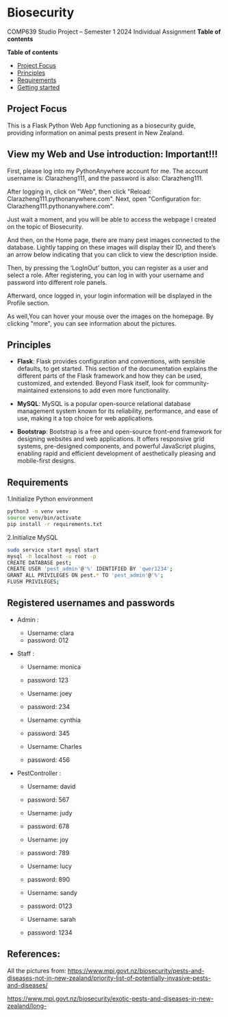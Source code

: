 # Biosecurity
COMP639 Studio Project – Semester 1 2024 Individual Assignment 
**Table of contents**

**Table of contents**

- [Project Focus](#project-focus)
- [Principles](#principles)
- [Requirements](#requirements)
- [Getting started](#getting-started)

## Project Focus

This is a Flask Python Web App functioning as a biosecurity guide, providing information on animal
pests present in New Zealand.

## View my Web and Use introduction: Important!!!

First, please log into my PythonAnywhere account for me. The account username is: Clarazheng111, and the password is also: Clarazheng111.


After logging in, click on "Web", then click "Reload: Clarazheng111.pythonanywhere.com". Next, open "Configuration for: Clarazheng111.pythonanywhere.com". 

Just wait a moment, and you will be able to access the webpage I created on the topic of Biosecurity. 

And then, on the Home page, there are many pest images connected to the database. Lightly tapping on these images will display their ID, and there’s an arrow below indicating that you can click to view the description inside.

Then, by pressing the ‘LogInOut’ button, you can register as a user and select a role. After registering, you can log in with your username and password into different role panels.

Afterward, once logged in, your login information will be displayed in the Profile section.

As well,You can hover your mouse over the images on the homepage. By clicking "more", you can see information about the pictures. 


## Principles

- **Flask**: Flask provides configuration and conventions, with sensible defaults, to get started. This section of the documentation explains the different parts of the Flask framework and how they can be used, customized, and extended. Beyond Flask itself, look for community-maintained extensions to add even more functionality.

- **MySQL**: MySQL is a popular open-source relational database management system known for its reliability, performance, and ease of use, making it a top choice for web applications.

- **Bootstrap**: Bootstrap is a free and open-source front-end framework for designing websites and web applications. It offers responsive grid systems, pre-designed components, and powerful JavaScript plugins, enabling rapid and efficient development of aesthetically pleasing and mobile-first designs.

## Requirements

1.Initialize Python environment

```bash
python3 -m venv venv
source venv/bin/activate
pip install -r requirements.txt
```

2.Initialize MySQL

```bash
sudo service start mysql start
mysql -h localhost -u root -p
CREATE DATABASE pest;
CREATE USER 'pest_admin'@'%' IDENTIFIED BY 'qwer1234';
GRANT ALL PRIVILEGES ON pest.* TO 'pest_admin'@'%';
FLUSH PRIVILEGES;
```

## Registered usernames and passwords

- Admin :
    - Username: clara
    - password: 012

- Staff :
    - Username: monica
    - password: 123  

    - Username: joey
    - password: 234

    - Username: cynthia
    - password: 345

    - Username: Charles
    - password: 456

- PestController :
    - Username: david
    - password: 567

    - Username: judy
    - password: 678

    - Username: joy
    - password: 789

    - Username: lucy
    - password: 890

    - Username: sandy
    - password: 0123

    - Username: sarah
    - password: 1234


## References:

All the pictures from: https://www.mpi.govt.nz/biosecurity/pests-and-diseases-not-in-new-zealand/priority-list-of-potentially-invasive-pests-and-diseases/

https://www.mpi.govt.nz/biosecurity/exotic-pests-and-diseases-in-new-zealand/long-
<!-- ## Getting started

1. run flask

```bash
python3 app.py
```

<!-- 2. Invoke an initialization routing function, only once

```bash
Navigate to localhost:5000/initdb in your web browser to initialize the data.
``` -->

<!-- 3.Register user

```bash
Navigate to localhost:5000/register in your web browser.
```

4.Visit Home

```bash
Navigate to localhost:5000/page/index or localhost:5000/
``` --> 
